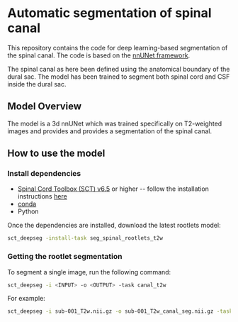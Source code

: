 # Automatic segmentation of spinal canal

This repository contains the code for deep learning-based segmentation of the spinal canal. 
The code is based on the [nnUNet framework](https://github.com/MIC-DKFZ/nnUNet).

The spinal canal as here been defined using the anatomical boundary of the dural sac. The model has been trained to segment both spinal cord and CSF inside the dural sac. 

## Model Overview

The model is a 3d nnUNet which was trained specifically on T2-weighted images and provides and provides a segmentation of the spinal canal. 

## How to use the model

### Install dependencies

- [Spinal Cord Toolbox (SCT) v6.5](https://github.com/spinalcordtoolbox/spinalcordtoolbox/releases/tag/6.2) or higher -- follow the installation instructions [here](https://github.com/spinalcordtoolbox/spinalcordtoolbox?tab=readme-ov-file#installation)
- [conda](https://conda.io/projects/conda/en/latest/user-guide/install/index.html) 
- Python

Once the dependencies are installed, download the latest rootlets model:

```bash
sct_deepseg -install-task seg_spinal_rootlets_t2w
```

### Getting the rootlet segmentation

To segment a single image, run the following command: 

```bash
sct_deepseg -i <INPUT> -o <OUTPUT> -task canal_t2w 
```

For example:

```bash
sct_deepseg -i sub-001_T2w.nii.gz -o sub-001_T2w_canal_seg.nii.gz -task canal_t2w 